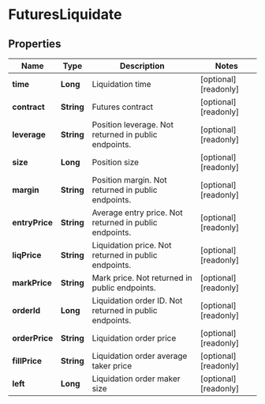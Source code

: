 
# FuturesLiquidate

## Properties

Name | Type | Description | Notes
------------ | ------------- | ------------- | -------------
**time** | **Long** | Liquidation time |  [optional] [readonly]
**contract** | **String** | Futures contract |  [optional] [readonly]
**leverage** | **String** | Position leverage. Not returned in public endpoints. |  [optional] [readonly]
**size** | **Long** | Position size |  [optional] [readonly]
**margin** | **String** | Position margin. Not returned in public endpoints. |  [optional] [readonly]
**entryPrice** | **String** | Average entry price. Not returned in public endpoints. |  [optional] [readonly]
**liqPrice** | **String** | Liquidation price. Not returned in public endpoints. |  [optional] [readonly]
**markPrice** | **String** | Mark price. Not returned in public endpoints. |  [optional] [readonly]
**orderId** | **Long** | Liquidation order ID. Not returned in public endpoints. |  [optional] [readonly]
**orderPrice** | **String** | Liquidation order price |  [optional] [readonly]
**fillPrice** | **String** | Liquidation order average taker price |  [optional] [readonly]
**left** | **Long** | Liquidation order maker size |  [optional] [readonly]

